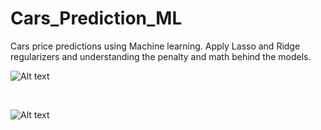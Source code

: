 # Cars_Prediction_ML
Cars price predictions using Machine learning. Apply Lasso and Ridge regularizers and understanding the penalty and math behind the models.

![Alt text](https://image.slidesharecdn.com/slides-180404171153/95/visual-explanation-of-ridge-regression-and-lasso-20-638.jpg?cb=1522861967 "")


<br>


![Alt text](https://www.pdkmotors.com.br/assets/img/albuns/album_468/album-S63_AMG_Coupe-5d850652e7c00.jpg "")
